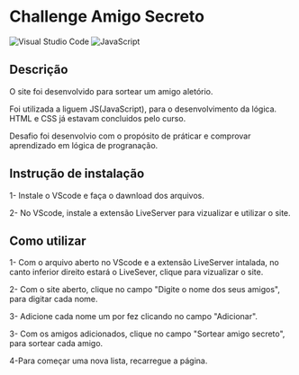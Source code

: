 # Challenge Amigo Secreto

![Visual Studio Code](https://img.shields.io/badge/Visual%20Studio%20Code-0078d7.svg?style=for-the-badge&logo=visual-studio-code&logoColor=white)
![JavaScript](https://img.shields.io/badge/javascript-%23323330.svg?style=for-the-badge&logo=javascript&logoColor=%23F7DF1E)

## Descrição
O site foi desenvolvido para sortear um amigo aletório.

Foi utilizada a liguem JS(JavaScript), para o desenvolvimento da lógica. HTML e CSS já estavam concluidos pelo curso.

Desafio foi desenvolvio com o propósito de práticar e comprovar aprendizado em lógica de progranação.

## Instrução de instalação

1- Instale o VScode e faça o dawnload dos arquivos.

2- No VScode, instale a extensão LiveServer para vizualizar e utilizar o site.

## Como utilizar
1- Com o arquivo aberto no VScode e a extensão LiveServer intalada, no canto inferior direito estará o LiveSever, clique para vizualizar o site.

2- Com o site aberto, clique no campo "Digite o nome dos seus amigos", para digitar cada nome. 

3- Adicione cada nome um por fez clicando no campo "Adicionar".

3- Com os amigos adicionados, clique no campo "Sortear amigo secreto", para sortear cada  amigo.

4-Para começar uma nova lista, recarregue a página.